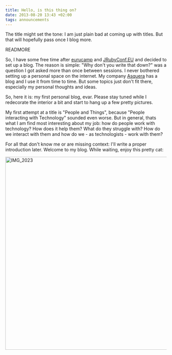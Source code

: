 ```yaml
---
title: Hello, is this thing on?
date: 2013-08-20 13:43 +02:00
tags: announcements
---
```


The title might set the tone: I am just plain bad at coming up with titles. But that will hopefully pass once I blog more.

READMORE

So, I have some free time after [eurucamp](http://2013.eurucamp.org) and [JRubyConf.EU](http://2013.jrubyconf.eu) and decided to set up a blog. The reason is simple: "Why don't you write that down?" was a question I got asked more than once between sessions. I never bothered setting up a personal space on the internet. My company [Asquera](http://asquera.de) has a blog and I use it from time to time. But some topics just don't fit there, especially my personal thoughts and ideas.

So, here it is: my first personal blog, evar. Please stay tuned while I redecorate the interior a bit and start to hang up a few pretty pictures.

My first attempt at a title is "People and Things", because "People interacting with Technology" sounded even worse. But in general, thats what I am find most interesting about my job: how do people work with technology? How does it help them? What do they struggle with? How do we interact with them and how do we - as technologists - work with them?

For all that don't know me or are missing context: I'll write a proper introduction later. Welcome to my blog. While waiting, enjoy this pretty cat:

<a href="http://www.flickr.com/photos/skade/8483679254/" title="IMG_2023 by Argorak, on Flickr"><img src="http://farm9.staticflickr.com/8517/8483679254_9624225bd2_c.jpg" width="800" height="600" alt="IMG_2023"></a>